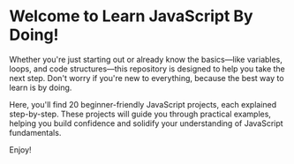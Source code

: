 # Welcome to Learn JavaScript By Doing! 

Whether you're just starting out or already know the basics—like variables, loops, and code structures—this repository is designed to help you take the next step. Don't worry if you're new to everything, because the best way to learn is by doing. <br>

Here, you'll find 20 beginner-friendly JavaScript projects, each explained step-by-step. These projects will guide you through practical examples, helping you build confidence and solidify your understanding of JavaScript fundamentals.<br>

Enjoy!
